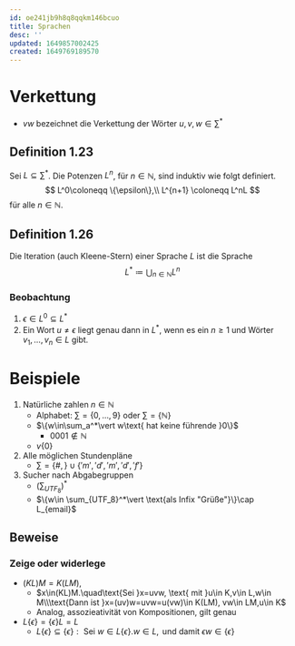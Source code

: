 ```yaml
---
id: oe241jb9h8q8qqkm146bcuo
title: Sprachen
desc: ''
updated: 1649857002425
created: 1649769189570
---
```


# Verkettung
- $vw$ bezeichnet die Verkettung der Wörter $u,v,w\in \sum^*$

## Definition 1.23
Sei $L\subseteq \sum^*$. Die Potenzen $L^n$, für $n\in\mathbb{N}$, sind induktiv wie folgt definiert.
$$
    L^0\coloneqq \{\epsilon\},\\
    L^{n+1} \coloneqq L^nL
$$
für alle $n\in\mathbb{N}$.
## Definition 1.26
Die Iteration (auch Kleene-Stern) einer Sprache $L$ ist die Sprache
$$
    L^* \coloneqq \bigcup_{n\in\mathbb{N}}L^n
$$
### Beobachtung
1. $\epsilon \in L^0 \subseteq L^*$
2. Ein Wort $u \neq \epsilon$ liegt genau dann in $L^*$, wenn es ein $n\geq1$ und Wörter $v_1,\dotsc,v_n \in L$ gibt.

# Beispiele
1. Natürliche zahlen $n\in\mathbb{N}$
   - Alphabet: $\sum=\{0,\dotsc,9\}$ oder $\sum=\{\mathbb{N}\}$
   - $\{w\in\sum_a^*\vert w\text{ hat keine führende }0\}$
     - $0001\notin\mathbb{N}$
   - $v\{0\}$
2. Alle möglichen Stundenpläne
   - $\sum=\{\#,\}\cup\{'m','d','m','d','f'\}$
3. Sucher nach Abgabegruppen
   - $(\sum_{UTF_8})^*$
   - $\{w\in \sum_{UTF_8}^*\vert \text{als Infix "Grüße"}\}\cap L_{email}$

## Beweise
### Zeige oder widerlege
- $(KL)M=K(LM),$
  - $x\in(KL)M.\quad\text{Sei }x=uvw, \text{ mit }u\in K,v\in L,w\in M\\\text{Dann ist }x=(uv)w=uvw=u(vw)\in K(LM), vw\in LM,u\in K$
  - Analog, assozieativität von Kompositionen, gilt genau
- $L\{\epsilon\}=\{\epsilon\}L=L$
  - $L\{\epsilon\}\subseteq\{\epsilon\}: \text{ Sei } w \in L\{\epsilon\}. w\in L, \text{ und damit }\epsilon w\in \{\epsilon\}$
